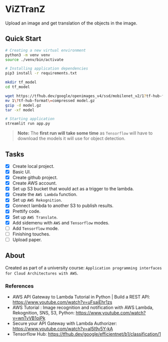 # ViZTranZ

Upload an image and get translation of the objects in the image.

## Quick Start

```bash
# Creating a new virtual environment
python3 -m venv venv
source ./venv/bin/activate

# Installing application dependencies
pip3 install -r requirements.txt

mkdir tf_model
cd tf_model

wget https://tfhub.dev/google/openimages_v4/ssd/mobilenet_v2/1?tf-hub-format=compressed
mv 1\?tf-hub-format\=compressed model.gz
gzip -d model.gz
tar -xf model

# Starting application
streamlit run app.py
```

> **Note:** The **first run will take some time** as `Tensorflow` will have to download the models it will use for object detection.

## Tasks

- [X] Create local project.
- [X] Basic UI.
- [X] Create github project.
- [X] Create AWS account.
- [X] Set up S3 bucket that would act as a trigger to the lambda.
- [X] Create the `AWS Lambda` function.
- [X] Set up `AWS Rekognition`.
- [X] Connect lambda to another S3 to publish results.
- [X] Prettify code.
- [X] Set up `AWS Translate`.
- [X] Add sidemenu with `AWS` and `Tensorflow` modes.
- [ ] Add `Tensorflow` mode.
- [ ] Finishing touches.
- [ ] Upload paper.

## About

Created as part of a university course: `Application programming interfaces for Cloud Architectures with AWS`.

### References

- AWS API Gateway to Lambda Tutorial in Python | Build a REST API: <https://www.youtube.com/watch?v=uFsaiEhr1zs>
- AWS Tutorial : Image recognition and notification with AWS Lambda, Rekognition, SNS, S3, Python: <https://www.youtube.com/watch?v=wnTvVB1ojPk>
- Secure your API Gateway with Lambda Authorizer: <https://www.youtube.com/watch?v=al5I9v5Y-kA>
- Tensorflow Hub: <https://tfhub.dev/google/efficientnet/b1/classification/1>
